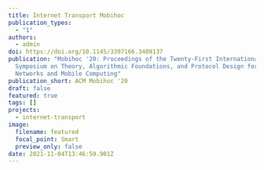 ```yaml
---
title: Internet Transport Mobihoc
publication_types:
  - "1"
authors:
  - admin
doi: https://doi.org/10.1145/3397166.3409137
publication: "Mobihoc '20: Proceedings of the Twenty-First International
  Symposium on Theory, Algorithmic Foundations, and Protocol Design for Mobile
  Networks and Mobile Computing"
publication_short: ACM Mobihoc '20
draft: false
featured: true
tags: []
projects:
  - internet-transport
image:
  filename: featured
  focal_point: Smart
  preview_only: false
date: 2021-11-04T13:46:59.901Z
---
```

